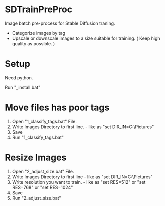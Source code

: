 # SDTrainPreProc
 
Image batch pre-process for Stable Diffusion traning.

- Categorize images by tag
- Upscale or downscale images to a size suitable for training. ( Keep high quality as possible. )

# Setup
Need python.

Run "_install.bat"

# Move files has poor tags
1. Open "1_classify_tags.bat" File.
2. Write Images Directory to first line. - like as "set DIR_IN=C:\Pictures\"
3. Save
4. Run "1_classify_tags.bat"

# Resize Images
1. Open "2_adjust_size.bat" File.
2. Write Images Directory to first line - like as "set DIR_IN=C:\Pictures\"
3. Write resolution you want to train. - like as "set RES=512" or "set RES=768" or "set RES=1024"
4. Save
5. Run "2_adjust_size.bat"
